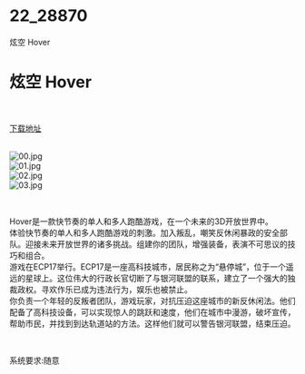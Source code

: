 # 22_28870
炫空 Hover
# 炫空 Hover
 <br/></br>
[下载地址](https://www.switch520.cc/article/28870 "下载地址")
<br/></br>

<p><img title="00.jpg" src="https://www.switch520.cc/muke_img/2022_03_30_304d84ff38346.jpg" alt="00.jpg"><br>
<img title="01.jpg" src="https://www.switch520.cc/muke_img/2022_03_30_73484432748f8.jpg" alt="01.jpg"><br>
<img title="02.jpg" src="https://www.switch520.cc/muke_img/2022_03_30_a88303c8b879b.jpg" alt="02.jpg"><br>
<img title="03.jpg" src="https://www.switch520.cc/muke_img/2022_03_30_74b1c1c4af9da.jpg" alt="03.jpg"></p>
<p>&nbsp;</p>
<p>Hover是一款快节奏的单人和多人跑酷游戏，在一个未来的3D开放世界中。<br>
体验快节奏的单人和多人跑酷游戏的刺激。加入叛乱，嘲笑反休闲暴政的安全部队。迎接未来开放世界的诸多挑战。组建你的团队，增强装备，表演不可思议的技巧和组合。<br>
游戏在ECP17举行。ECP17是一座高科技城市，居民称之为“悬停城”，位于一个遥远的星球上。这位伟大的行政长官切断了与银河联盟的联系，建立了一个强大的独裁政权。寻欢作乐已成为违法行为，娱乐也被禁止。<br>
你负责一个年轻的反叛者团队，游戏玩家，对抗压迫这座城市的新反休闲法。他们配备了高科技设备，可以实现惊人的跳跃和速度，他们在城市中漫游，破坏宣传，帮助市民，并找到到达轨道站的方法。这样他们就可以警告银河联盟，结束压迫。</p>
<p>&nbsp;</p>
<p>系统要求:随意</p>



